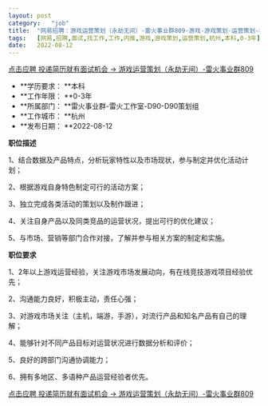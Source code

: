 ```yaml
---
layout:	post
category:	"job"
title:	"网易招聘：游戏运营策划（永劫无间）-雷火事业群809-游戏-游戏策划-运营策划-杭州本科0-3年"
tags:	[网易,招聘,面试,找工作,工作,内推,游戏,游戏策划,运营策划,杭州,本科,0-3年]
date:	2022-08-12
---
```


[点击应聘 投递简历就有面试机会 ->  游戏运营策划（永劫无间）-雷火事业群809](http://mobile.bole.netease.com/bole/boleDetail?id=41992&employeeId=346f03c3cda5f04c&key=all)



- **学历要求： **本科
- **工作年限： **0-3年
- **所属部门： **雷火事业群-雷火工作室-D90-D90策划组
- **工作城市： **杭州
- **发布日期： **2022-08-12



**职位描述**

1、结合数据及产品特点，分析玩家特性以及市场现状，参与制定并优化活动计划；

2、根据游戏自身特色制定可行的活动方案；

3、独立完成各类活动的策划以及制作跟进；

4、关注自身产品以及同类竞品的运营状况，提出可行的优化建议；

5、与市场、营销等部门合作对接，了解并参与相关方案的制定和实施。



**职位要求**

1、2年以上游戏运营经验，关注游戏市场发展动向，有在线竞技游戏项目经验优先；

2、沟通能力良好，积极主动，责任心强；

3、对游戏市场关注（主机，端游，手游），对流行产品和知名产品有自己的理解；

4、能够针对不同产品目标对运营状况进行数据分析和评价；

5、良好的跨部门沟通协调能力；

6、拥有多地区、多语种产品运营经验者优先。



[点击应聘 投递简历就有面试机会 ->  游戏运营策划（永劫无间）-雷火事业群809](http://mobile.bole.netease.com/bole/boleDetail?id=41992&employeeId=346f03c3cda5f04c&key=all)